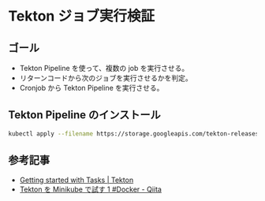 # Tekton ジョブ実行検証

## ゴール

- Tekton Pipeline を使って、複数の job を実行させる。
- リターンコードから次のジョブを実行させるかを判定。
- Cronjob から Tekton Pipeline を実行させる。

## Tekton Pipeline のインストール

```bash
kubectl apply --filename https://storage.googleapis.com/tekton-releases/pipeline/latest/release.yaml
```

## 参考記事

- [Getting started with Tasks | Tekton](https://qiita.com/sotoiwa/items/7ffd415185d2cbb9f1a1)
- [Tekton を Minikube で試す 1 #Docker - Qiita](https://tekton.dev/docs/getting-started/tasks/)

